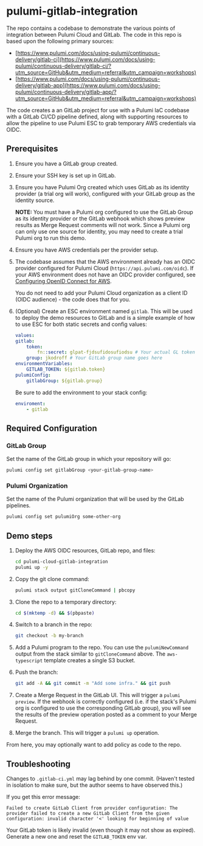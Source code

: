 # pulumi-gitlab-integration

The repo contains a codebase to demonstrate the various points of integration between Pulumi Cloud and GitLab. The code in this repo is based upon the following primary sources:

* [https://www.pulumi.com/docs/using-pulumi/continuous-delivery/gitlab-ci](https://www.pulumi.com/docs/using-pulumi/continuous-delivery/gitlab-ci/?utm_source=GitHub&utm_medium=referral&utm_campaign=workshops)
* [https://www.pulumi.com/docs/using-pulumi/continuous-delivery/gitlab-app](https://www.pulumi.com/docs/using-pulumi/continuous-delivery/gitlab-app/?utm_source=GitHub&utm_medium=referral&utm_campaign=workshops)

The code creates a an GitLab project for use with a Pulumi IaC codebase with a GitLab CI/CD pipeline defined, along with supporting resources to allow the pipeline to use Pulumi ESC to grab temporary AWS credentials via OIDC.

## Prerequisites

1. Ensure you have a GitLab group created.
1. Ensure your SSH key is set up in GitLab.
1. Ensure you have Pulumi Org created which uses GitLab as its identity provider (a trial org will work), configured with your GitLab group as the identity source.

    **NOTE:** You must have a Pulumi org configured to use the GitLab Group as its identity provider or the GitLab webhook which shows preview results as Merge Request comments will not work. Since a Pulumi org can only use one source for identity, you may need to create a trial Pulumi org to run this demo.

1. Ensure you have AWS credentials per the provider setup.
1. The codebase assumes that the AWS environment already has an OIDC provider configured for Pulumi Cloud (`https://api.pulumi.com/oidc`). If your AWS environment does not have an OIDC provider configured, see [Configuring OpenID Connect for AWS](https://www.pulumi.com/docs/pulumi-cloud/oidc/provider/aws/).

    You do not need to add your Pulumi Cloud organization as a client ID (OIDC audience) - the code does that for you.

1. (Optional) Create an ESC environment named `gitlab`. This will be used to deploy the demo resources to GitLab and is a simple example of how to use ESC for both static secrets and config values:

    ```yaml
    values:
    gitlab:
        token:
            fn::secret: glpat-fjdsufidosufiodsu # Your actual GL token value goes here
        group: jkodroff # Your GitLab group name goes here
    environmentVariables:
        GITLAB_TOKEN: ${gitlab.token}
    pulumiConfig:
        gitlabGroup: ${gitlab.group}
    ```

    Be sure to add the environment to your stack config:

    ```yaml
    enviroment:
        - gitlab
    ```

## Required Configuration

### GitLab Group

Set the name of the GitLab group in which your repository will go:

```bash
pulumi config set gitlabGroup <your-gitlab-group-name>
```

### Pulumi Organization

Set the name of the Pulumi organization that will be used by the GitLab pipelines.

```bash
pulumi config set pulumiOrg some-other-org
```

## Demo steps

1. Deploy the AWS OIDC resources, GitLab repo, and files:

    ```bash
    cd pulumi-cloud-gitlab-integration
    pulumi up -y
    ```

1. Copy the git clone command:

    ```bash
    pulumi stack output gitCloneCommand | pbcopy
    ```

1. Clone the repo to a temporary directory:

    ```bash
    cd $(mktemp -d) && $(pbpaste)
    ```

1. Switch to a branch in the repo:

    ```bash
    git checkout -b my-branch
    ```

1. Add a Pulumi program to the repo. You can use the `pulumiNewCommand` output from the stack similar to `gitCloneCommand` above. The `aws-typescript` template creates a single S3 bucket.
1. Push the branch:

    ```bash
    git add -A && git commit -m "Add some infra." && git push
    ```

1. Create a Merge Request in the GitLab UI. This will trigger a `pulumi preview`. If the webhook is correctly configured (i.e. if the stack's Pulumi org is configured to use the corresponding GitLab group), you will see the results of the preview operation posted as a comment to your Merge Request.
1. Merge the branch. This will trigger a `pulumi up` operation.

From here, you may optionally want to add policy as code to the repo.

## Troubleshooting

Changes to `.gitlab-ci.yml` may lag behind by one commit. (Haven't tested in isolation to make sure, but the author seems to have observed this.)

If you get this error message:

```text
Failed to create GitLab Client from provider configuration: The provider failed to create a new GitLab Client from the given configuration: invalid character '<' looking for beginning of value
```

Your GitLab token is likely invalid (even though it may not show as expired). Generate a new one and reset the `GITLAB_TOKEN` env var.
